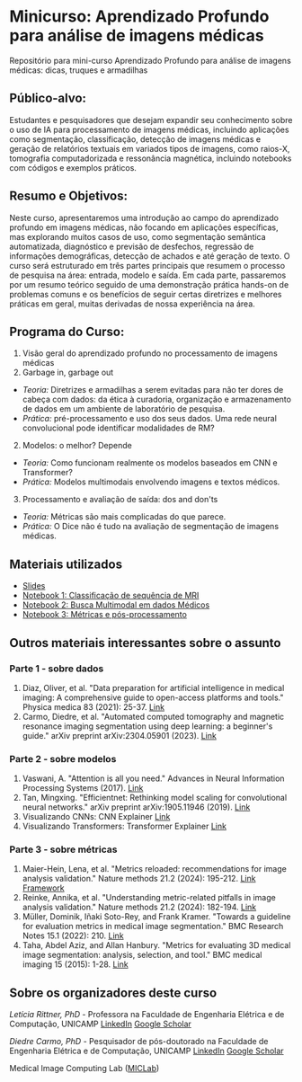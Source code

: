 # Minicurso: Aprendizado Profundo para análise de imagens médicas
Repositório para mini-curso Aprendizado Profundo para análise de imagens médicas: dicas, truques e armadilhas

## Público-alvo: 

Estudantes e pesquisadores que desejam expandir seu conhecimento sobre o uso de IA para processamento de imagens médicas, incluindo aplicações como segmentação, classificação, detecção de imagens médicas e geração de relatórios textuais em variados tipos de imagens, como raios-X, tomografia computadorizada e ressonância magnética, incluindo notebooks com códigos e exemplos práticos.

## Resumo e Objetivos:

Neste curso, apresentaremos uma introdução ao campo do aprendizado profundo em imagens médicas, não focando em aplicações específicas, mas explorando muitos casos de uso, como segmentação semântica automatizada, diagnóstico e previsão de desfechos, regressão de informações demográficas, detecção de achados e até geração de texto. O curso será estruturado em três partes principais que resumem o processo de pesquisa na área: entrada, modelo e saída. Em cada parte, passaremos por um resumo teórico seguido de uma demonstração prática hands-on de problemas comuns e os benefícios de seguir certas diretrizes e melhores práticas em geral, muitas derivadas de nossa experiência na área.

## Programa do Curso:
1. Visão geral do aprendizado profundo no processamento de imagens médicas 
2. Garbage in, garbage out 
  - *Teoria:* Diretrizes e armadilhas a serem evitadas para não ter dores de cabeça com dados: da ética à curadoria, organização e armazenamento de dados em um ambiente de laboratório de pesquisa.
  - *Prática:* pré-processamento e uso dos seus dados. Uma rede neural convolucional pode identificar modalidades de RM?
2. Modelos: o melhor? Depende
  - *Teoria:* Como funcionam realmente os modelos baseados em CNN e Transformer?
  - *Prática:* Modelos multimodais envolvendo imagens e textos médicos.
3. Processamento e avaliação de saída: dos and don'ts
  - *Teoria:* Métricas são mais complicadas do que parece.
  - *Prática:* O Dice não é tudo na avaliação de segmentação de imagens médicas.

## Materiais utilizados

- [Slides](slides/.)
- [Notebook 1: Classificação de sequência de MRI](./Aplicação_1_Classificação_de_modalidade_de_MRI.ipynb)
- [Notebook 2: Busca Multimodal em dados Médicos](./Aplicação_2_Busca_Multimodal_em_dados_Médicos.ipynb)
- [Notebook 3: Métricas e pós-processamento](./Aplicação_3_Métricas_e_Pós_processamento.ipynb)

## Outros materiais interessantes sobre o assunto

### Parte 1 - sobre dados
1. Diaz, Oliver, et al. "Data preparation for artificial intelligence in medical imaging: A comprehensive guide to open-access platforms and tools." Physica medica 83 (2021): 25-37. [Link](https://www.physicamedica.com/article/S1120-1797(21)00095-8/fulltext)
2. Carmo, Diedre, et al. "Automated computed tomography and magnetic resonance imaging segmentation using deep learning: a beginner's guide." arXiv preprint arXiv:2304.05901 (2023). [Link](https://arxiv.org/pdf/2304.05901)

### Parte 2 - sobre modelos
1. Vaswani, A. "Attention is all you need." Advances in Neural Information Processing Systems (2017). [Link](https://user.phil.hhu.de/~cwurm/wp-content/uploads/2020/01/7181-attention-is-all-you-need.pdf)
2. Tan, Mingxing. "Efficientnet: Rethinking model scaling for convolutional neural networks." arXiv preprint arXiv:1905.11946 (2019). [Link](https://arxiv.org/pdf/1905.11946)
3. Visualizando CNNs: CNN Explainer [Link](https://poloclub.github.io/cnn-explainer/)
4. Visualizando Transformers: Transformer Explainer [Link](https://poloclub.github.io/transformer-explainer/)

### Parte 3 - sobre métricas
1. Maier-Hein, Lena, et al. "Metrics reloaded: recommendations for image analysis validation." Nature methods 21.2 (2024): 195-212. [Link](https://www.nature.com/articles/s41592-023-02151-z) [Framework](https://metrics-reloaded.dkfz.de/)
3. Reinke, Annika, et al. "Understanding metric-related pitfalls in image analysis validation." Nature methods 21.2 (2024): 182-194. [Link](https://www.nature.com/articles/s41592-023-02150-0)
4. Müller, Dominik, Iñaki Soto-Rey, and Frank Kramer. "Towards a guideline for evaluation metrics in medical image segmentation." BMC Research Notes 15.1 (2022): 210. [Link](https://bmcresnotes.biomedcentral.com/articles/10.1186/s13104-022-06096-y)
5. Taha, Abdel Aziz, and Allan Hanbury. "Metrics for evaluating 3D medical image segmentation: analysis, selection, and tool." BMC medical imaging 15 (2015): 1-28. [Link](https://link.springer.com/content/pdf/10.1186/s12880-015-0068-x.pdf)

## Sobre os organizadores deste curso

*Letícia Rittner, PhD* - Professora na Faculdade de Engenharia Elétrica e de Computação, UNICAMP
[LinkedIn](https://www.linkedin.com/in/leticia-rittner-918482/) [Google Scholar](https://scholar.google.com.br/citations?user=pVEK9qkAAAAJ&hl=en)

*Diedre Carmo, PhD* - Pesquisador de pós-doutorado na Faculdade de Engenharia Elétrica e de Computação, UNICAMP
[LinkedIn](https://www.linkedin.com/in/diedre-carmo-4490572b/) [Google Scholar](https://scholar.google.com.br/citations?user=YjA3hdoAAAAJ&hl=en)

Medical Image Computing Lab ([MICLab](https://miclab.fee.unicamp.br/))

